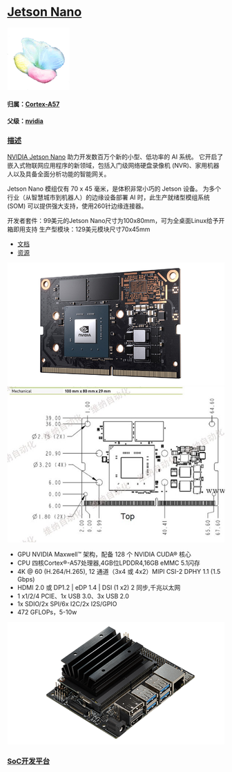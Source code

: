 ﻿# [Jetson Nano](https://github.com/sochub/Jetson) 
[![sites](SoC/qitas.png)](http://www.qitas.cn)
#### 归属：[Cortex-A57](https://github.com/sochub/CA57)
#### 父级：[nvidia](https://github.com/sochub/nvidia)
### [描述](https://github.com/sochub/Jetson/wiki) 

[NVIDIA Jetson Nano](https://www.nvidia.cn/autonomous-machines/embedded-systems/jetson-nano/) 助力开发数百万个新的小型、低功率的 AI 系统。 它开启了嵌入式物联网应用程序的新领域，包括入门级网络硬盘录像机 (NVR)、家用机器人以及具备全面分析功能的智能网关。

Jetson Nano 模组仅有 70 x 45 毫米，是体积非常小巧的 Jetson 设备。 为多个行业（从智慧城市到机器人）的边缘设备部署 AI 时，此生产就绪型模组系统 (SOM) 可以提供强大支持，使用260针边缘连接器。

开发者套件：99美元的Jetson Nano尺寸为100x80mm，可为全桌面Linux给予开箱即用支持
生产型模块：129美元模块尺寸70x45mm

- [文档](docs/)
- [资源](src/)

[![sites](SoC/jetson-nano.jpg)](https://developer.nvidia.com/embedded/downloads#?search=Jetson%20Nano)
[![sites](SoC/pcb.gif)](https://developer.nvidia.com/embedded/downloads#?search=Jetson%20Nano)

* GPU	NVIDIA Maxwell™ 架构，配备 128 个 NVIDIA CUDA® 核心
* CPU	四核Cortex®-A57处理器,4GB位LPDDR4,16GB eMMC 5.1闪存
* 4K @ 60 (H.264/H.265), 12 通道（3x4 或 4x2）MIPI CSI-2 DPHY 1.1 (1.5 Gbps)
* HDMI 2.0 或 DP1.2 | eDP 1.4 | DSI (1 x2) 2 同步,千兆以太网
* 1 x1/2/4 PCIE、1x USB 3.0、3x USB 2.0
* 1x SDIO/2x SPI/6x I2C/2x I2S/GPIO
* 472 GFLOPs，5-10w

[![sites](SoC/nano.png)](https://www.nvidia.cn/autonomous-machines/embedded-systems/jetson-nano/)

###  [SoC开发平台](http://www.qitas.cn)   
